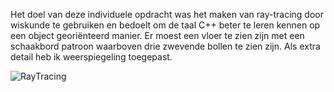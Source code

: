 Het doel van deze individuele opdracht was het maken van ray-tracing door wiskunde te gebruiken en bedoelt om de taal C++ beter te leren kennen op een object georiënteerd manier. Er moest een vloer te zien zijn met een schaakbord patroon waarboven drie zwevende bollen te zien zijn. Als extra detail heb ik weerspiegeling toegepast.

![RayTracing](https://user-images.githubusercontent.com/90836552/234323130-810d7233-ac6b-4ee5-be3d-a5160c895be7.PNG)
